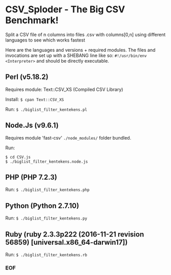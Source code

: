 # CSV_Sploder - The Big CSV Benchmark!
Split a CSV file of n columns into files <n>.csv with columns[0,n] using different languages to see which works fastest

Here are the languages and versions + required modules.
The files and invocations are set up with a SHEBANG line like so:
`#!/usr/bin/env <Interpreter>`
and should be directly executable.

## Perl (v5.18.2)
Requires module:
Text::CSV_XS (Compiled CSV Library)

Install:
`$ cpan Text::CSV_XS`

Run:
`$ ./biglist_filter_kentekens.pl`

## Node.Js (v9.6.1)
Requires module 'fast-csv'
`./node_modules/` folder bundled.

Run:
```
$ cd CSV.js
$ ./biglist_filter_kentekens.node.js
```

## PHP (PHP 7.2.3)
Run:
`$ ./biglist_filter_kentekens.php`

## Python (Python 2.7.10)
Run:
`$ ./biglist_filter_kentekens.py`

## Ruby (ruby 2.3.3p222 (2016-11-21 revision 56859) [universal.x86_64-darwin17])
Run:
`$ ./biglist_filter_kentekens.rb`

### EOF ###
